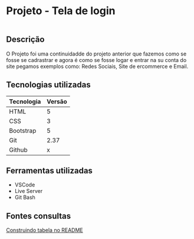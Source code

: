 # Projeto - Tela de login
![]()

## Descrição
O Projeto foi uma continuidadde do projeto anterior que fazemos como se fosse se cadrastrar e agora é como se fosse logar e entrar na su conta do site pegamos exemplos como: Redes Sociais, Site de ercommerce e Email.

## Tecnologias utilizadas

|   Tecnologia      |   Versão  |
|-------------------|-----------|
|   HTML            |   5       |
|    CSS            |   3       |
|   Bootstrap       |   5       |
|   Git             |   2.37    |
|   Github          |    x      |


## Ferramentas utilizadas

* VSCode
* Live Server
* Git Bash

## Fontes consultas
[Construindo tabela no README](https://docs.github.com/pt/get-started/writing-on-github/working-with-advanced-formatting/organizing-information-with-tables)